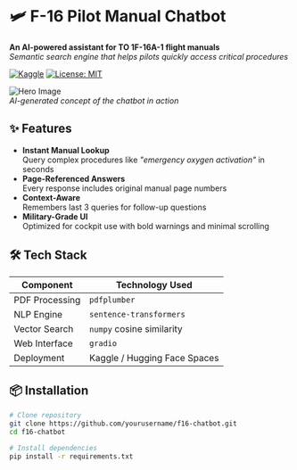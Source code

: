 # 🛩️ F-16 Pilot Manual Chatbot

**An AI-powered assistant for TO 1F-16A-1 flight manuals**  
*Semantic search engine that helps pilots quickly access critical procedures*

[![Kaggle](https://img.shields.io/badge/Kaggle-Notebook-blue)](https://www.kaggle.com/themuneeb99/pilot-manual)
[![License: MIT](https://img.shields.io/badge/License-MIT-yellow.svg)](LICENSE)

![Hero Image](https://example.com/f16-chatbot-hero.jpg)  
*AI-generated concept of the chatbot in action*

## ✨ Features

- **Instant Manual Lookup**  
  Query complex procedures like _"emergency oxygen activation"_ in seconds
- **Page-Referenced Answers**  
  Every response includes original manual page numbers
- **Context-Aware**  
  Remembers last 3 queries for follow-up questions
- **Military-Grade UI**  
  Optimized for cockpit use with bold warnings and minimal scrolling

## 🛠️ Tech Stack

| Component           | Technology Used |
|---------------------|-----------------|
| PDF Processing      | `pdfplumber`    |
| NLP Engine          | `sentence-transformers` |
| Vector Search       | `numpy` cosine similarity |
| Web Interface       | `gradio`        |
| Deployment          | Kaggle / Hugging Face Spaces |

## 📦 Installation

```bash
# Clone repository
git clone https://github.com/yourusername/f16-chatbot.git
cd f16-chatbot

# Install dependencies
pip install -r requirements.txt
